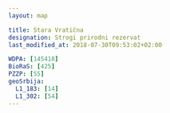 ```yaml
---
layout: map

title: Stara Vratična
designation: Strogi prirodni rezervat
last_modified_at: 2018-07-30T09:53:02+02:00

WDPA: [145418]
BioRaS: [425]
PZZP: [55]
geoSrbija:
  L1_183: [14]
  L1_302: [54]
---
```


